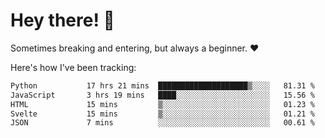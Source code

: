 # Hey there! 👋
Sometimes breaking and entering, but always a beginner. ❤️

Here's how I've been tracking:
<!--START_SECTION:waka-->

```txt
Python           17 hrs 21 mins  ████████████████████▒░░░░   81.31 %
JavaScript       3 hrs 19 mins   ████░░░░░░░░░░░░░░░░░░░░░   15.56 %
HTML             15 mins         ▒░░░░░░░░░░░░░░░░░░░░░░░░   01.23 %
Svelte           15 mins         ▒░░░░░░░░░░░░░░░░░░░░░░░░   01.21 %
JSON             7 mins          ░░░░░░░░░░░░░░░░░░░░░░░░░   00.61 %
```

<!--END_SECTION:waka-->
